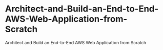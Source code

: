 # Architect-and-Build-an-End-to-End-AWS-Web-Application-from-Scratch
Architect and Build an End-to-End AWS Web Application from Scratch 

